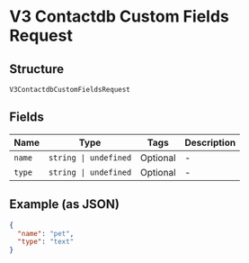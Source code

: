 
# V3 Contactdb Custom Fields Request

## Structure

`V3ContactdbCustomFieldsRequest`

## Fields

| Name | Type | Tags | Description |
|  --- | --- | --- | --- |
| `name` | `string \| undefined` | Optional | - |
| `type` | `string \| undefined` | Optional | - |

## Example (as JSON)

```json
{
  "name": "pet",
  "type": "text"
}
```

